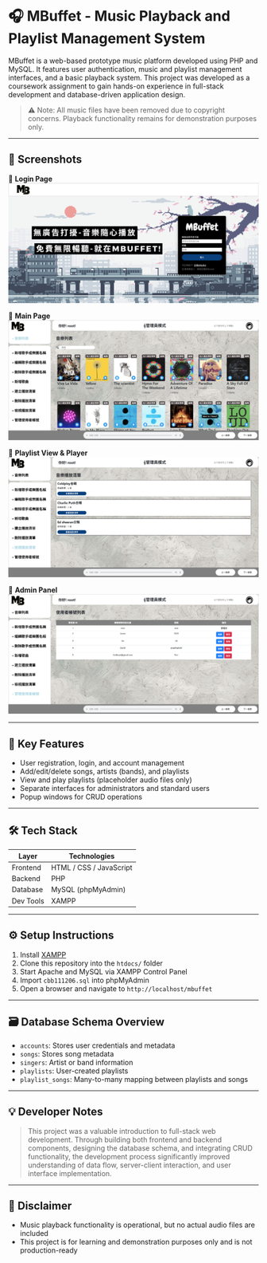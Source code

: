 # 🎧 MBuffet - Music Playback and Playlist Management System

MBuffet is a web-based prototype music platform developed using PHP and MySQL. It features user authentication, music and playlist management interfaces, and a basic playback system. This project was developed as a coursework assignment to gain hands-on experience in full-stack development and database-driven application design.

> ⚠️ Note: All music files have been removed due to copyright concerns. Playback functionality remains for demonstration purposes only.

---

## 📸 Screenshots

📌 **Login Page**  
![Login Page](screenshots/Login.PNG)

📌 **Main Page**  
![Main Page](screenshots/MainPage.PNG)

📌 **Playlist View & Player**  
![Playlist View](screenshots/PlayList.PNG)

📌 **Admin Panel**  
![Admin Panel](screenshots/Admin.PNG)

---

## 🔧 Key Features

- User registration, login, and account management  
- Add/edit/delete songs, artists (bands), and playlists  
- View and play playlists (placeholder audio files only)  
- Separate interfaces for administrators and standard users  
- Popup windows for CRUD operations

---

## 🛠️ Tech Stack

| Layer      | Technologies           |
|------------|------------------------|
| Frontend   | HTML / CSS / JavaScript|
| Backend    | PHP                    |
| Database   | MySQL (phpMyAdmin)     |
| Dev Tools  | XAMPP                  |

---

## ⚙️ Setup Instructions

1. Install [XAMPP](https://www.apachefriends.org/)
2. Clone this repository into the `htdocs/` folder
3. Start Apache and MySQL via XAMPP Control Panel
4. Import `cbb111206.sql` into phpMyAdmin
5. Open a browser and navigate to `http://localhost/mbuffet`

---

## 🗃️ Database Schema Overview

- `accounts`: Stores user credentials and metadata  
- `songs`: Stores song metadata  
- `singers`: Artist or band information  
- `playlists`: User-created playlists  
- `playlist_songs`: Many-to-many mapping between playlists and songs

---

## 💡 Developer Notes

> This project was a valuable introduction to full-stack web development. Through building both frontend and backend components, designing the database schema, and integrating CRUD functionality, the development process significantly improved understanding of data flow, server-client interaction, and user interface implementation.

---

## 🚫 Disclaimer

- Music playback functionality is operational, but no actual audio files are included
- This project is for learning and demonstration purposes only and is not production-ready
